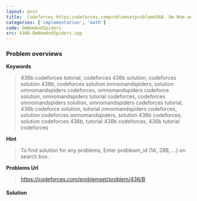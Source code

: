 ```yaml
---
layout: post
title:  Codeforces https:codeforces.comproblemsetproblem436B. Om Nom and Spiders solution
categories: ['implementation', 'math']
code: OmNomAndSpiders
src: 436B-OmNomAndSpiders.cpp
---
```

### **Problem overviews**

**Keywords**
> 436b codeforces tutorial, codeforces 436b solution, codeforces solution 436b, codeforces solution omnomandspiders, solution omnomandspiders codeforces, omnomandspiders codeforce solution, omnomandspiders tutorial codeforces, codeforces omnomandspiders solution, omnomandspiders codeforces tutorial, 436b codeforce solution, tutorial omnomandspiders codeforces, solution codeforces omnomandspiders, solution 436b codeforces, solution codeforces 436b, tutorial 436b codeforces, 436b tutorial codeforces

**Hint**
> To find solution for any problems, Enter probleam_id (1A, 28B, ...) on search box. 

**Problems Url**
> https://codeforces.com/problemset/problem/436/B

#### **Solution**



